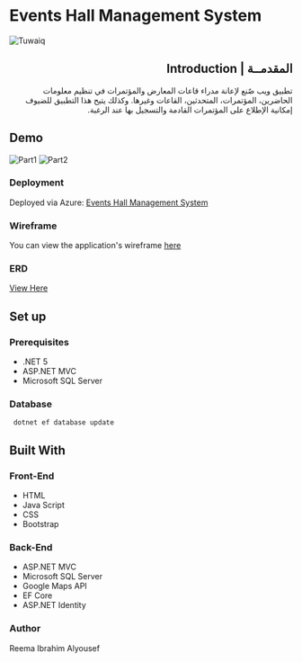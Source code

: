


# Events Hall Management System
![Tuwaiq](https://i.imgur.com/iAeGBph.png)
<div dir="rtl" align="right" >
    
## المقدمــة | Introduction

تطبيق ويب صٌنع لإعانة مدراء قاعات المعارض والمؤتمرات في تنظيم معلومات الحاضرين، المؤتمرات، المتحدثين، القاعات وغيرها. وكذلك يتيح هذا التطبيق للضيوف إمكانية الإطلاع على المؤتمرات القادمة والتسجيل بها عند الرغبة.  
</div>

## Demo

![Part1](https://media3.giphy.com/media/IkD3bmqkzD8Gh0uKTR/giphy.gif?cid=790b7611c21917d7857c043de4f435aacfbcfa73ac6888c2&rid=giphy.gif&ct=g)
![Part2](https://media0.giphy.com/media/mlHi5laUaYpEzskkP0/giphy.gif?cid=790b761151d010d8744292c56268a0238bf58998ba7226fe&rid=giphy.gif&ct=g)

### Deployment
Deployed via Azure: <a href="https://eventshall20210619031414.azurewebsites.net/" rel="nofollow">Events Hall Management System</a>
    
### Wireframe  
You can view the application's wireframe <a href="https://imgur.com/a/GEeGkqV" rel="nofollow">here</a>    

### ERD
<a href="https://imgur.com/a/NvVOBWu" rel="nofollow">View Here</a>  

## Set up  

### Prerequisites
- .NET 5 
- ASP.NET MVC
- Microsoft SQL Server 

### Database
 ``` dotnet ef database update```

## Built With

### Front-End  
 - HTML
 - Java Script
 - CSS
 - Bootstrap 
 
### Back-End 
 - ASP.NET MVC
 - Microsoft SQL Server
 - Google Maps API
 - EF Core
 - ASP.NET Identity
 
### Author
Reema Ibrahim Alyousef


